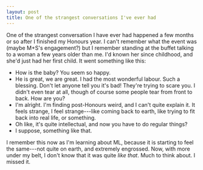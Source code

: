 ```yaml
---
layout: post
title: One of the strangest conversations I've ever had
---
```


One of the strangest conversation I have ever had happened a few months or so after I finished my Honours year. I can't remember what the event was (maybe M+S's engagement?) but I remember standing at the buffet talking to a woman a few years older than me. I'd known her since childhood, and she'd just had her first child. It went something like this:

- How is the baby? You seem so happy.
- He is great, we are great. I had the most wonderful labour. Such a blessing. Don't let anyone tell you it's bad! They're trying to scare you. I didn't even tear at all, though of course some people tear from front to back. How are you?
- I'm alright. I'm finding post-Honours weird, and I can't quite explain it. It feels strange, I feel strange---like coming back to earth, like trying to fit back into real life, or something. 
- Oh like, it's quite intellectual, and now you have to do regular things?
- I suppose, something like that.

I remember this now as I'm learning about ML, because it is starting to feel the same---not quite on earth, and extremely engrossed. Now, with more under my belt, I don't know that it was quite *like that*. Much to think about. I missed it.